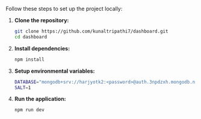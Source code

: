 Follow these steps to set up the project locally:

1. **Clone the repository:**

   ```bash
   git clone https://github.com/kunaltripathi7/dashboard.git
   cd dashboard
2. **Install dependencies:**
   ```bash
   npm install
   
3. **Setup environmental variables:**
   ```bash
   DATABASE="mongodb+srv://harjyotk2:<password>@auth.3npdzxh.mongodb.net/?retryWrites=true&w=majority"
   SALT=1
   
4. **Run the application:**
   ```bash
   npm run dev
